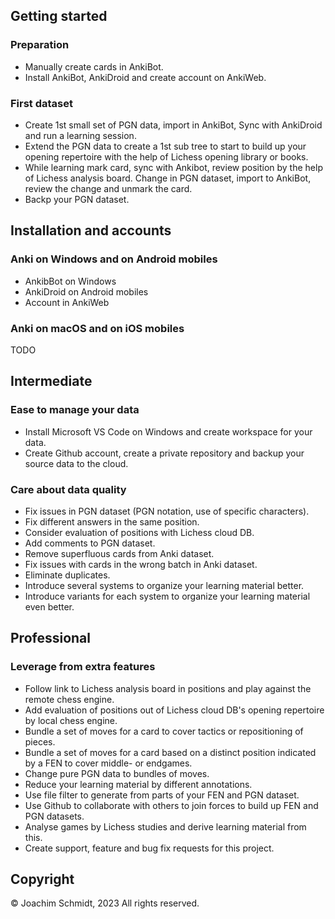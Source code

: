 ## Getting started

### Preparation
- Manually create cards in AnkiBot.
- Install AnkiBot, AnkiDroid and create account on AnkiWeb.

### First dataset
- Create 1st small set of PGN data, import in AnkiBot, Sync with AnkiDroid and run a learning session.
- Extend the PGN data to create a 1st sub tree to start to build up your opening repertoire with the help of Lichess opening library or books.
- While learning mark card, sync with Ankibot, review position by the help of Lichess analysis board.
Change in PGN dataset, import to AnkiBot, review the change and unmark the card.
- Backp your PGN dataset.


## Installation and accounts

### Anki on Windows and on Android mobiles
- AnkibBot on Windows
- AnkiDroid on Android mobiles
- Account in AnkiWeb

### Anki on macOS and on iOS mobiles
TODO


## Intermediate

### Ease to manage your data
- Install Microsoft VS Code on Windows and create workspace for your data.
- Create Github account, create a private repository and backup your source data to the cloud.

### Care about data quality
- Fix issues in PGN dataset (PGN notation, use of specific characters).
- Fix different answers in the same position.
- Consider evaluation of positions with Lichess cloud DB.
- Add comments to PGN dataset.
- Remove superfluous cards from Anki dataset.
- Fix issues with cards in the wrong batch in Anki dataset.
- Eliminate duplicates.
- Introduce several systems to organize your learning material better.
- Introduce variants for each system to organize your learning material even better.


## Professional

### Leverage from extra features
- Follow link to Lichess analysis board in positions and play against the remote chess engine.
- Add evaluation of positions out of Lichess cloud DB's opening repertoire by local chess engine.
- Bundle a set of moves for a card to cover tactics or repositioning of pieces.
- Bundle a set of moves for a card based on a distinct position indicated by a FEN to cover middle- or endgames.
- Change pure PGN data to bundles of moves.
- Reduce your learning material by different annotations.
- Use file filter to generate from parts of your FEN and PGN dataset.
- Use Github to collaborate with others to join forces to build up FEN and PGN datasets.
- Analyse games by Lichess studies and derive learning material from this.
- Create support, feature and bug fix requests for this project.


## Copyright
© Joachim Schmidt, 2023
All rights reserved.